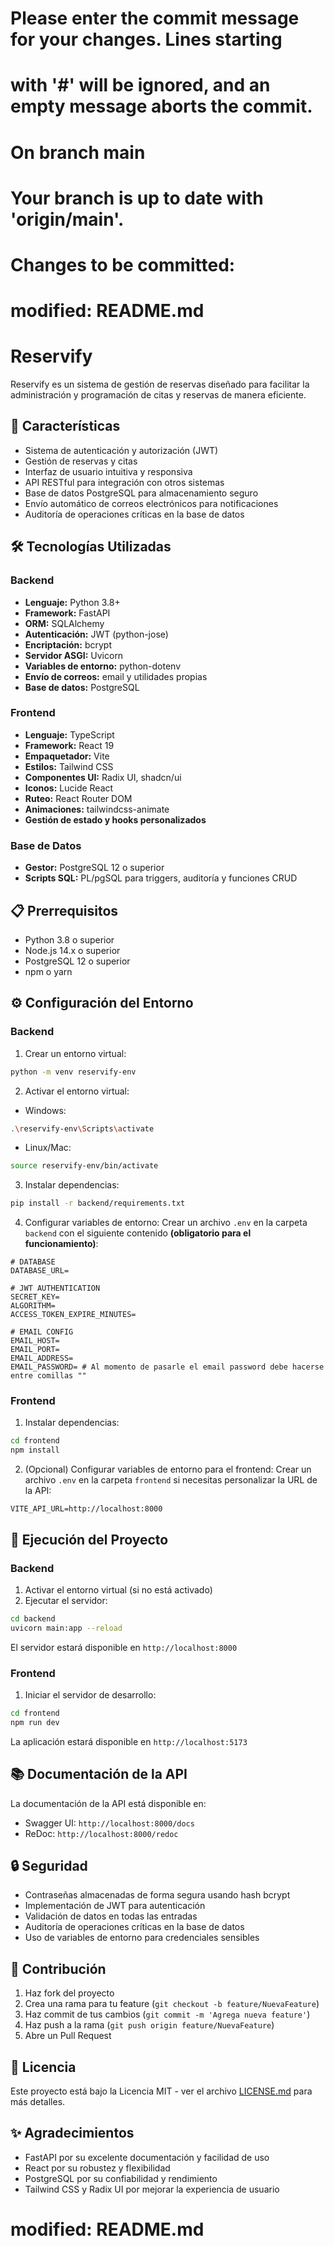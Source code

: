 # Please enter the commit message for your changes. Lines starting

# with '#' will be ignored, and an empty message aborts the commit.

#

# On branch main

# Your branch is up to date with 'origin/main'.

#

# Changes to be committed:

# modified: README.md

#

# Reservify

Reservify es un sistema de gestión de reservas diseñado para facilitar la administración y programación de citas y reservas de manera eficiente.

## 🚀 Características

- Sistema de autenticación y autorización (JWT)
- Gestión de reservas y citas
- Interfaz de usuario intuitiva y responsiva
- API RESTful para integración con otros sistemas
- Base de datos PostgreSQL para almacenamiento seguro
- Envío automático de correos electrónicos para notificaciones
- Auditoría de operaciones críticas en la base de datos

## 🛠️ Tecnologías Utilizadas

### Backend

- **Lenguaje:** Python 3.8+
- **Framework:** FastAPI
- **ORM:** SQLAlchemy
- **Autenticación:** JWT (python-jose)
- **Encriptación:** bcrypt
- **Servidor ASGI:** Uvicorn
- **Variables de entorno:** python-dotenv
- **Envío de correos:** email y utilidades propias
- **Base de datos:** PostgreSQL

### Frontend

- **Lenguaje:** TypeScript
- **Framework:** React 19
- **Empaquetador:** Vite
- **Estilos:** Tailwind CSS
- **Componentes UI:** Radix UI, shadcn/ui
- **Iconos:** Lucide React
- **Ruteo:** React Router DOM
- **Animaciones:** tailwindcss-animate
- **Gestión de estado y hooks personalizados**

### Base de Datos

- **Gestor:** PostgreSQL 12 o superior
- **Scripts SQL:** PL/pgSQL para triggers, auditoría y funciones CRUD

## 📋 Prerrequisitos

- Python 3.8 o superior
- Node.js 14.x o superior
- PostgreSQL 12 o superior
- npm o yarn

## ⚙️ Configuración del Entorno

### Backend

1. Crear un entorno virtual:

```bash
python -m venv reservify-env
```

2. Activar el entorno virtual:

- Windows:

```bash
.\reservify-env\Scripts\activate
```

- Linux/Mac:

```bash
source reservify-env/bin/activate
```

3. Instalar dependencias:

```bash
pip install -r backend/requirements.txt
```

4. Configurar variables de entorno:
   Crear un archivo `.env` en la carpeta `backend` con el siguiente contenido **(obligatorio para el funcionamiento)**:

```env
# DATABASE
DATABASE_URL=

# JWT AUTHENTICATION
SECRET_KEY=
ALGORITHM=
ACCESS_TOKEN_EXPIRE_MINUTES=

# EMAIL CONFIG
EMAIL_HOST=
EMAIL_PORT=
EMAIL_ADDRESS=
EMAIL_PASSWORD= # Al momento de pasarle el email password debe hacerse entre comillas ""
```

### Frontend

1. Instalar dependencias:

```bash
cd frontend
npm install
```

2. (Opcional) Configurar variables de entorno para el frontend:
   Crear un archivo `.env` en la carpeta `frontend` si necesitas personalizar la URL de la API:

```env
VITE_API_URL=http://localhost:8000
```

## 🚀 Ejecución del Proyecto

### Backend

1. Activar el entorno virtual (si no está activado)
2. Ejecutar el servidor:

```bash
cd backend
uvicorn main:app --reload
```

El servidor estará disponible en `http://localhost:8000`

### Frontend

1. Iniciar el servidor de desarrollo:

```bash
cd frontend
npm run dev
```

La aplicación estará disponible en `http://localhost:5173`

## 📚 Documentación de la API

La documentación de la API está disponible en:

- Swagger UI: `http://localhost:8000/docs`
- ReDoc: `http://localhost:8000/redoc`

## 🔒 Seguridad

- Contraseñas almacenadas de forma segura usando hash bcrypt
- Implementación de JWT para autenticación
- Validación de datos en todas las entradas
- Auditoría de operaciones críticas en la base de datos
- Uso de variables de entorno para credenciales sensibles

## 🤝 Contribución

1. Haz fork del proyecto
2. Crea una rama para tu feature (`git checkout -b feature/NuevaFeature`)
3. Haz commit de tus cambios (`git commit -m 'Agrega nueva feature'`)
4. Haz push a la rama (`git push origin feature/NuevaFeature`)
5. Abre un Pull Request

## 📝 Licencia

Este proyecto está bajo la Licencia MIT - ver el archivo [LICENSE.md](LICENSE.md) para más detalles.

## ✨ Agradecimientos

- FastAPI por su excelente documentación y facilidad de uso
- React por su robustez y flexibilidad
- PostgreSQL por su confiabilidad y rendimiento
- Tailwind CSS y Radix UI por mejorar la experiencia de usuario

# modified: README.md
